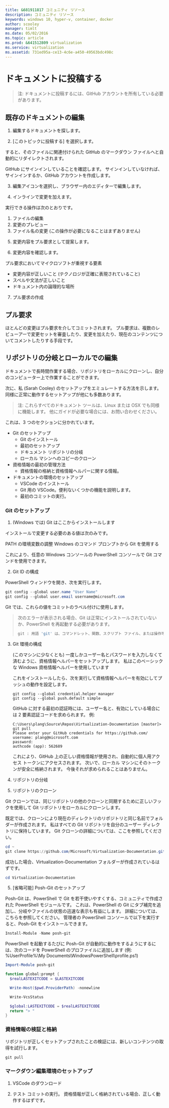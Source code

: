 ```yaml
---
title: &681911817 コミュニティ リソース
description: コミュニティ リソース
keywords: windows 10, hyper-v, container, docker
author: scooley
manager: timlt
ms.date: 05/02/2016
ms.topic: article
ms.prod: &641512809 virtualization
ms.service: virtualization
ms.assetid: 731ed95a-ce13-4c6e-a450-49563bdc498c
---
```


# ドキュメントに投稿する

> <g id="1" ctype="x-strong">注:</g> ドキュメントに投稿するには、<g id="3CapsExtId1" ctype="x-link"><g id="3CapsExtId2" ctype="x-linkText">GitHub</g><g id="3CapsExtId3" ctype="x-title"></g></g> アカウントを所有している必要があります。

## 既存のドキュメントの編集

1. 編集するドキュメントを探します。

2. <g id="2" ctype="x-strong">[このトピックに投稿する]</g> を選択します。  
  <g id="1" ctype="x-linkText"></g>

  すると、そのファイルに関連付けられた GitHub のマークダウン ファイルへと自動的にリダイレクトされます。

  GitHub にサインインしていることを確認します。 サインインしていなければ、サインインするか、GitHub アカウントを作成します。

  <g id="1" ctype="x-linkText"></g>

3. 編集アイコンを選択し、ブラウザー内のエディターで編集します。

  <g id="1" ctype="x-linkText"></g>

4. インラインで変更を加えます。

  実行できる操作は次のとおりです。
  1. ファイルの編集
  2. 変更のプレビュー
  3. ファイル名の変更 (この操作が必要になることはまずありません)

  <g id="1" ctype="x-linkText"></g>

5. 変更内容をプル要求として提案します。

  <g id="1" ctype="x-linkText"></g>

6. 変更内容を確認します。

  <g id="1" ctype="x-strong">プル要求においてマイクロソフトが重視する要素</g>
  * 変更内容が正しいこと (テクノロジが正確に表現されていること)
  * スペルや文法が正しいこと
  * ドキュメント内の論理的な場所

  <g id="1" ctype="x-linkText"></g>

7. <g id="2CapsExtId1" ctype="x-link"><g id="2CapsExtId2" ctype="x-linkText">プル要求</g><g id="2CapsExtId3" ctype="x-title"></g></g>の作成

## プル要求

ほとんどの変更はプル要求を介してコミットされます。 プル要求は、複数のレビューアーで変更セットを審査したり、変更を加えたり、現在のコンテンツについてコメントしたりする手段です。


## リポジトリの分岐とローカルでの編集

ドキュメントで長時間作業する場合、リポジトリをローカルにクローンし、自分のコンピューター上で作業することができます。

次に、私 (Sarah Cooley) のセットアップをエミュレートする方法を示します。 同様に正常に動作するセットアップが他にも多数あります。

> <g id="1" ctype="x-strong">注:</g> これらすべてのドキュメント ツールは、Linux または OSX でも同様に機能します。 他にガイドが必要な場合には、お問い合わせください。

これは、3 つのセクションに分かれています。
* <g id="1CapsExtId1" ctype="x-link"><g id="1CapsExtId2" ctype="x-linkText">Git のセットアップ</g><g id="1CapsExtId3" ctype="x-title"></g></g>
  * Git のインストール
  * 最初のセットアップ
  * ドキュメント リポジトリの分岐
  * ローカル マシンへのコピーのクローン
* <g id="1CapsExtId1" ctype="x-link"><g id="1CapsExtId2" ctype="x-linkText">資格情報の最初の管理方法</g><g id="1CapsExtId3" ctype="x-title"></g></g>
  * 資格情報の格納と資格情報ヘルパーに関する情報。
* <g id="1CapsExtId1" ctype="x-link"><g id="1CapsExtId2" ctype="x-linkText">ドキュメントの環境のセットアップ</g><g id="1CapsExtId3" ctype="x-title"></g></g>
  * VSCode のインストール
  * Git 用の VSCode。便利ないくつかの機能を説明します。
  * 最初のコミットの実行。

### Git のセットアップ

1. (Windows では) Git は<g id="2CapsExtId1" ctype="x-link"><g id="2CapsExtId2" ctype="x-linkText">ここ</g><g id="2CapsExtId3" ctype="x-title">からインストールします</g></g>

  インストールで変更する必要のある値は次のみです。

  <g id="1" ctype="x-strong">PATH の環境変数の調整</g>
  Windows のコマンド プロンプトから Git を使用する

  <g id="1" ctype="x-linkText"></g>

  これにより、任意の Windows コンソールの PowerShell コンソールで Git コマンドを使用できます。

2. Git ID の構成

  PowerShell ウィンドウを開き、次を実行します。

  ``` PowerShell
  git config --global user.name "User Name"
  git config --global user.email username@microsoft.com
  ```

  Git では、これらの値をコミットのラベル付けに使用します。

> 次のエラーが表示される場合、Git は正常にインストールされていないか、PowerShell を再起動する必要があります。
>    ``` PowerShell
>    git : 用語 'git' は、コマンドレット、関数、スクリプト ファイル、または操作可能なプログラムの名前として認識されません。 名前が正しく記述されていることを確認し、パスが含まれている場合はそのパスが正しいことを確認してから、再試行してください。
>    ```

3. Git 環境の構成

   (このマシンに少なくとも) 一度しかユーザー名とパスワードを入力しなくて済むように、資格情報ヘルパーをセットアップします。
   私はこのベーシックな <g id="2CapsExtId1" ctype="x-link"><g id="2CapsExtId2" ctype="x-linkText">Windows 資格情報ヘルパー</g><g id="2CapsExtId3" ctype="x-title">を使用しています</g></g>

   これをインストールしたら、次を実行して資格情報ヘルパーを有効にしてプッシュの動作を設定します。
   ```
   git config --global credential.helper manager
   git config --global push.default simple
   ```

   GitHub に対する最初の認証時には、ユーザー名と、有効にしている場合には 2 要素認証コードを求められます。
   例:
   ```
   C:\Users\plang\Source\Repos\Virtualization-Documentation [master]> git pull
   Please enter your GitHub credentials for https://github.com/
   username: plang@microsoft.com
   password:
   authcode (app): 562689
   ```
   これにより、GitHub 上の正しい資格情報が使用され、自動的に<g id="2CapsExtId1" ctype="x-link"><g id="2CapsExtId2" ctype="x-linkText">個人用アクセス トークン</g><g id="2CapsExtId3" ctype="x-title"></g></g>にアクセスされます。
   次いで、ローカル マシンにそのトークンが安全に格納されます。 今後それが求められることはありません。

4. リポジトリの分岐

5. リポジトリのクローン

  Git クローンでは、同じリポジトリの他のクローンと同期するために正しいフックを使用して Git リポジトリをローカルにクローンします。

  既定では、クローンにより現在のディレクトリのリポジトリと同じ名前でフォルダーが作成されます。 私はすべての Git リポジトリを自分のユーザー ディレクトリに保持しています。 Git クローンの詳細については、<g id="2CapsExtId1" ctype="x-link"><g id="2CapsExtId2" ctype="x-linkText">ここ</g><g id="2CapsExtId3" ctype="x-title"></g></g>を参照してください。

  ``` PowerShell
  cd ~
  git clone https://github.com/Microsoft/Virtualization-Documentation.git
  ```

  成功した場合、<g id="2" ctype="x-code">Virtualization-Documentation</g> フォルダーが作成されているはずです。

  ``` PowerShell
  cd Virtualization-Documentation
  ```

5. [省略可能] Posh-Git のセットアップ

  Posh-Git は、PowerShell で Git を若干使いやすくする、コミュニティで作成された PowerShell モジュールです。 これは、PowerShell の Git にタブ補完を追加し、分岐やファイルの状態の迅速な表示も有益にします。 詳細については、<g id="2CapsExtId1" ctype="x-link"><g id="2CapsExtId2" ctype="x-linkText">こちら</g><g id="2CapsExtId3" ctype="x-title"></g></g>を参照してください。 管理者の PowerShell コンソールで以下を実行すると、Posh-Git をインストールできます。

  ``` PowerShell
  Install-Module -Name posh-git
  ```

  PowerShell を起動するたびに Posh-Git が自動的に動作をするようにするには、次のコードを PowerShell のプロファイルに追加します (例: <g id="2" ctype="x-code">%UserProfile%\My Documents\WindowsPowerShell\profile.ps1</g>)

  ``` PowerShell
  Import-Module posh-git

  function global:prompt {
    $realLASTEXITCODE = $LASTEXITCODE

    Write-Host($pwd.ProviderPath) -nonewline

    Write-VcsStatus

    $global:LASTEXITCODE = $realLASTEXITCODE
    return "> "
  }
  ```

### 資格情報の検証と格納

  リポジトリが正しくセットアップされたことの検証には、新しいコンテンツの取得を試行します。

  ``` PowerShell
  git pull
  ```


### マークダウン編集環境のセットアップ

1. VSCode のダウンロード

6. テスト コミットの実行。 資格情報が正しく格納されている場合、正しく動作するはずです。









<!--HONumber=May16_HO1-->


